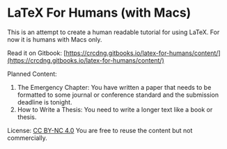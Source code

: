 # LaTeX For Humans \(with Macs\)

This is an attempt to create a human readable tutorial for using LaTeX. For now it is humans with Macs only.

Read it on Gitbook: [https://crcdng.gitbooks.io/latex-for-humans/content/](https://crcdng.gitbooks.io/latex-for-humans/content/)

Planned Content:

1. The Emergency Chapter: You have written a paper that needs to be formatted to some journal or conference standard and the submission deadline is tonight.    
2. How to Write a Thesis: You need to write a longer text like a book or thesis. 



License:  [CC BY-NC 4.0](https://creativecommons.org/licenses/by-nc/4.0/) You are free to reuse the content but not commercially. 

